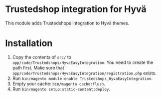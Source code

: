 # Trustedshop integration for Hyvä

This module adds Trustedshops integration to Hyvä themes.

# Installation

1. Copy the contents of `src/` to `app/code/Trustedshops/HyvaEasyIntegration`. You need to create the path first. Make sure that `app/code/Trustedshops/HyvaEasyIntegration/registration.php` exists.
2. Run `bin/magento module:enable Trustedshops_HyvaEasyIntegration`.
3. Empty your cache: `bin/magento cache:flush`.
4. Run `bin/magento setup:static-content:deploy`.
